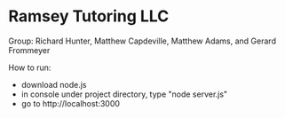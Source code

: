 # Ramsey Tutoring LLC

Group: Richard Hunter, Matthew Capdeville, Matthew Adams, and Gerard Frommeyer

How to run:
  - download node.js
  - in console under project directory, type "node server.js"
  - go to http://localhost:3000
